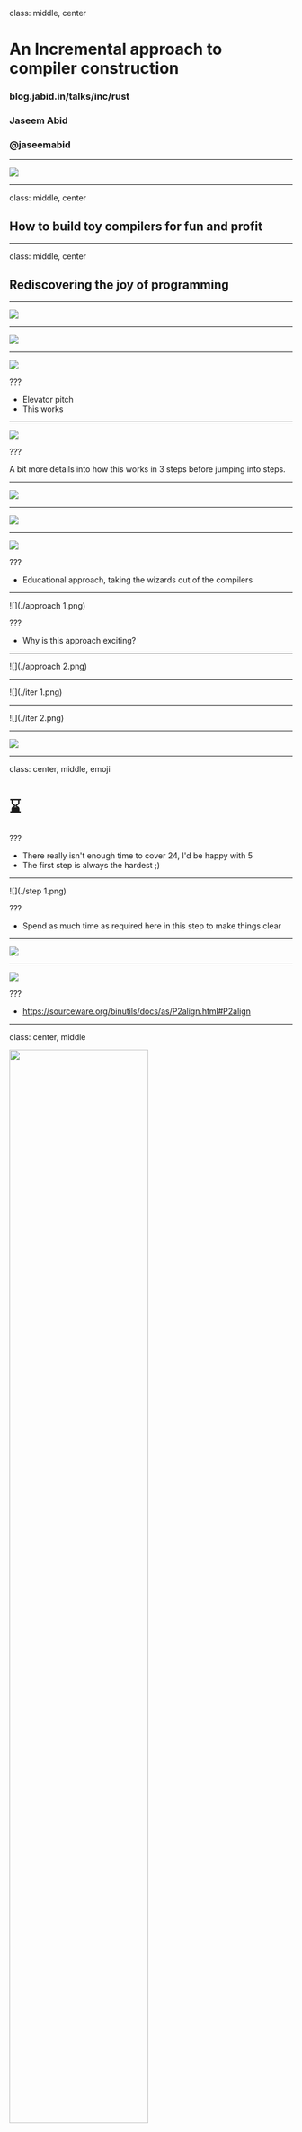class: middle, center
# An Incremental approach to compiler construction

### blog.jabid.in/talks/inc/rust

### Jaseem Abid
### @jaseemabid

---
![](./paper.png)

---
class: middle, center

## How to build toy compilers for fun and profit

---
class: middle, center

## Rediscovering the joy of programming

---
![](./github.png)

---
![](./docs.rs.png)

---
![](./pitch.png)

???

- Elevator pitch
- This works

---
![](./asm.png)

???

A bit more details into how this works in 3 steps before jumping into steps.

---
![](./runtime.png)

---
![](./clang.png)

---
![](./abstract.png)

???

- Educational approach, taking the wizards out of the compilers

---
![](./approach 1.png)

???

- Why is this approach exciting?

---
![](./approach 2.png)

---
![](./iter 1.png)

---
![](./iter 2.png)

---
![](./24.png)

---
class: center, middle, emoji

# ⌛

???

- There really isn't enough time to cover 24, I'd be happy with 5
- The first step is always the hardest ;)

---
![](./step 1.png)

???

- Spend as much time as required here in this step to make things clear

---
![](./num.c.png)

---
![](./num.s.png)

???

- https://sourceware.org/binutils/docs/as/P2align.html#P2align

---
class: center, middle

<img src="./register.png" style="width: 70%;">

https://nullprogram.com/blog/2015/05/15

???

The 8086 was introduced in 1978 as a fully 16-bit extension of Intel's 8-bit
8080 microprocessor

Ref: http://flint.cs.yale.edu/cs421/papers/x86-asm/asm.html

---
![](./compiler.png)

???

- Is this a compiler yet?

---
class: center, middle, emoji

# 😌✋

---
class: center, middle, emoji

# 💥

---
class: middle

# Recap; why did we do all that?

- Its far easier to generate ASM rather than a binary
- Avoid object files & ELF for now
- A tiny runtime in C is really handy
- Conveniently hiding some OS details
- Link to libc for stdlib
- argc and argv
- IO
- linkers
- ...

---
class: center, middle

# Step 1: Integers
# ✅

???

# TODO: Note the time at this point

---
class: center, middle

# 24 more

---
class: middle

# 2. Immediate Constants

- Types that fit into a machine word
- `int`,  `bool`,  `char`,  `()`
- Types must be available at runtime for `integer?`, `printf` etc
- Tags with bit masking

---
![](./immediate.png)

---
![](./immediate.rs.png)

???

Note the differences from the paper

---
![](./immediate.c.png)

---
![](./unary.png)

???

- Primitives that accept one word
- No need for a function call
- Inline asm
- inc, dec, int->char, zero?, null?
- Talk about insights

---
![](./step 4.png)

???

Binary primitives, no surprises here

---
![](./step 5.png)

???

Local variables in stack

---
![](./vars.rs.png)

---
class: center, middle

# But Rust?

---
class: middle

### 1. Expressive types for representing and working with AST

--
### 2. Error handling that is actually fun!

--
### 3. Rich stdlib, all I needed was nom, quickcheck and colored

--
### 4. Small traits are great!

--
### 5. Modules are brilliant!

---
class: middle

### 6. Explicit mutability

--
### 7. Explicit unsafe

--
### 8. FFI that isn't black magic!

--
### 9. Tooling! Rust docs, test framework and editor support

--
### 10. Community ♥

---
class: middle

# The wishlist

--
### 1. Sometimes ownership can be tricky and you don't care

--
### 2. Knowing the size at compile time can be tricky.

--
### 3. Refinement types for AST

--
### 4. Better types for representing things like x86 ASM

--
### 5. Persistent structs

---
class: middle

## Final thoughts.
### Why would you do this to yourself Jaseem?

--
1. Immensely challenging & intellectually rewarding

--
1. Understanding the true cost of high level constructs

--
1. Understanding what compilers can and cannot do!

--
1. Understanding memory management & language runtimes

--
1. Rust is pure fun!

--
1. Systems programming is fun!

--
1. Chase rabbit holes! 🐰🕳

--
1. Makes me ❤ programming again

---
class: center, middle

# That's all folks (for now)!
